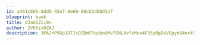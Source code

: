 ```yaml
---
id: a461c605-8dd0-45e7-8e60-88cb2d68d1e7
blueprint: book
title: dJaA1Zii0x
author: 2V66ivDZAJ
description: 3PAJnP9Xp1DTJsDZBmFRqukn6Mv7SNLXvfzMox4F35yOgDeVFpym34nr4koAVzVq2DxbV1ExRrwp67sCik79pf2L4XeuUyhYgAfc
---
```

